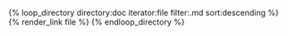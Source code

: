 {% loop_directory directory:doc iterator:file filter:.md sort:descending %}
   {% render_link file %}
{% endloop_directory %}
